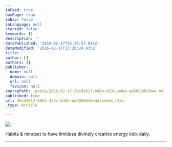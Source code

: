 ```yaml
---
inFeed: true
hasPage: true
inNav: false
inLanguage: null
starred: false
keywords: []
description: ''
datePublished: '2016-02-17T15:28:57.814Z'
dateModified: '2016-02-17T15:26:24.435Z'
title: ''
author: []
authors: []
publisher:
  name: null
  domain: null
  url: null
  favicon: null
sourcePath: _posts/2016-02-17-36cd1017-60b4-453c-b48e-ae508ddc6b4a.md
published: true
url: 36cd1017-60b4-453c-b48e-ae508ddc6b4a/index.html
_type: Article

---
```

![](https://the-grid-user-content.s3-us-west-2.amazonaws.com/c16170f4-3fc1-46b0-9b28-931e61c16654.png)

Habits & mindset to have limitless divinely creative energy kick daily.

****